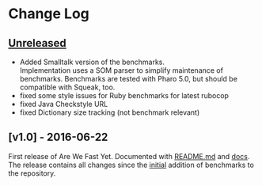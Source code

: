 # Change Log

## [Unreleased]

 - Added Smalltalk version of the benchmarks.  
   Implementation uses a SOM parser to simplify maintenance of benchmarks.
   Benchmarks are tested with Pharo 5.0, but should be compatible with Squeak,
   too.
 - fixed some style issues for Ruby benchmarks for latest rubocop
 - fixed Java Checkstyle URL
 - fixed Dictionary size tracking (not benchmark relevant)

## [v1.0] - 2016-06-22

First release of Are We Fast Yet. Documented with [README.md] and [docs]. The
release contains all changes since the [initial] addition of benchmarks to the
repository.

[Unreleased]: https://github.com/smarr/are-we-fast-yet/compare/v1.0...HEAD
[initial]:    https://github.com/smarr/are-we-fast-yet/compare/3dfee54...v1.0
[README.md]:  https://github.com/smarr/are-we-fast-yet#readme
[docs]:       https://github.com/smarr/are-we-fast-yet/tree/master/docs
